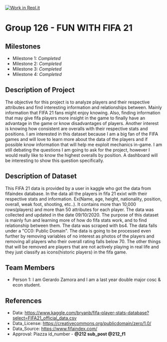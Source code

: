 [![Work in Repl.it](https://classroom.github.com/assets/work-in-replit-14baed9a392b3a25080506f3b7b6d57f295ec2978f6f33ec97e36a161684cbe9.svg)](https://classroom.github.com/online_ide?assignment_repo_id=314009&assignment_repo_type=GroupAssignmentRepo)
# Group 126 - FUN WITH FIFA 21 

## Milestones

- Milestone 1: *Completed*
- Milestone 2: *Completed*
- Milestone 3: *Completed*
- Milestone 4: *Completed*

## Description of Project

The objective for this project is to analyze players and their respective attributes and find interesting information and relationships between. Mainly information that FIFA 21 fans might enjoy knowing. Also, finding information that may give fifa players more insight in the game to finally have an advantage in the game or know disadvantages of players. Another interest is knowing how consistent are overalls with their respective stats and positions. I am interested in this dataset because I am a big fan of the FIFA games and will love to learn more about the data of the players and if possible know information that will help me exploit mechanics in-game. I am still debating the questions I am going to ask for the project, however I would really like to know the highest overalls by position. A dashboard will be interesting to show this question specifically.

## Description of Dataset

This FIFA 21 data is provided by a user in kaggle who got the data from fifaindex database. In the data all the players in fifa 21 exixt with their respective stats and information. Ex(Name, age, height, nationality, position, overall, weak foot, shooting, etc..). It contains more than 10,000 rows(players) and more than 50 attributes for each player. The data was collected and updated in the date 09/10/2020. The purpose of this dataset is mainly fun and learning more of how do fifa stats work, and to find relationship between them. The data was scraped with bs4. The data falls under a "CC0: Public Domain". The data is going to be processed even further by removing variables of no interest as photos of the players and removing all players who their overall rating falls below 70. The other things that will be removed are players that are not actively playing in real life and they just classify as icons(historic players) in the fifa game.

## Team Members

- Person 1: I am Gerardo Zamora and I am a last year double major cosc & econ student.

## References

- Data: https://www.kaggle.com/bryanb/fifa-player-stats-database?select=FIFA21_official_data.csv
- Data_License: https://creativecommons.org/publicdomain/zero/1.0/
- Data_Source: https://www.fifaindex.com/
- Approval: Piazza id_number - **@212 sub_post @212_f1**
